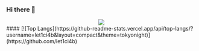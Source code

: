 ### Hi there 👋

<div align="center">
  <img src="https://user-images.githubusercontent.com/83764695/226150004-f54f78ea-0a18-4969-8d34-9dd4161e4659.png" />
</div>
####
[![Top Langs](https://github-readme-stats.vercel.app/api/top-langs/?username=let1ci4b&layout=compact&theme=tokyonight)](https://github.com/let1ci4b)

